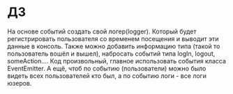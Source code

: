# ДЗ
На основе событий создать свой логер(logger). Который будет регистрировать пользователя со временем посещения и выводит эти данные в консоль. Также можно добавить информацию типа (такой то пользователь вошёл и вышел), набросать событий типа logIn, logout, someAction…. Код произвольный, главное использовать события класса EventEmitter.
А ещё, чтоб по событию (пользователи) можно было видеть всех пользователей кто был, а по событию логи - все логи юзеров.
